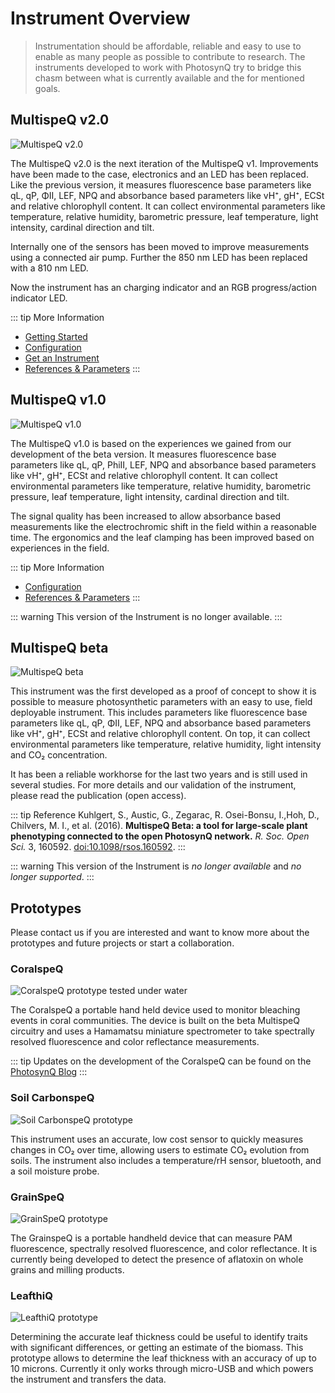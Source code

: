 # Instrument Overview

> Instrumentation should be affordable, reliable and easy to use to enable as many people as possible to contribute to research. The instruments developed to work with PhotosynQ try to bridge this chasm between what is currently available and the for mentioned goals.

## MultispeQ v2.0

![MultispeQ v2.0](./images/multispeq-v2.0.jpg)

The MultispeQ v2.0 is the next iteration of the MultispeQ v1. Improvements have been made to the case, electronics and an LED has been replaced. Like the previous version, it measures fluorescence base parameters like qL, qP, ΦII, LEF, NPQ and absorbance based parameters like vH⁺, gH⁺, ECSt and relative chlorophyll content. It can collect environmental parameters like temperature, relative humidity, barometric pressure, leaf temperature, light intensity, cardinal direction and tilt.

Internally one of the sensors has been moved to improve measurements using a connected air pump. Further the 850 nm LED has been replaced with a 810 nm LED.

Now the instrument has an charging indicator and an RGB progress/action indicator LED.

::: tip More Information
+ [Getting Started](./multispeq-v2.0.md)
+ [Configuration](./multispeq-v2.0-configuration.md)
+ [Get an Instrument](https://photosynq.org/buy-multispeq)
+ [References & Parameters](../view-and-analyze-data/references.md)
:::

## MultispeQ v1.0

![MultispeQ v1.0](./images/multispeq-v1.0.png)

The MultispeQ v1.0 is based on the experiences we gained from our development of the beta version. It measures fluorescence base parameters like qL, qP, PhiII, LEF, NPQ and absorbance based parameters like vH⁺, gH⁺, ECSt and relative chlorophyll content. It can collect environmental parameters like temperature, relative humidity, barometric pressure, leaf temperature, light intensity, cardinal direction and tilt.

The signal quality has been increased to allow absorbance based measurements like the electrochromic shift in the field within a reasonable time. The ergonomics and the leaf clamping has been improved based on experiences in the field.

::: tip More Information
+ [Configuration](./multispeq-v1.0-configuration.md)
+ [References & Parameters](../view-and-analyze-data/references.md)
:::

::: warning
This version of the Instrument is no longer available.
:::

## MultispeQ beta

![MultispeQ beta](./images/multispeq_beta.png)

This instrument was the first developed as a proof of concept to show it is possible to measure photosynthetic parameters with an easy to use, field deployable instrument. This includes parameters like fluorescence base parameters like qL, qP, ΦII, LEF, NPQ and absorbance based parameters like vH⁺, gH⁺, ECSt and relative chlorophyll content. On top, it can collect environmental parameters like temperature, relative humidity, light intensity and CO₂ concentration.

It has been a reliable workhorse for the last two years and is still used in several studies. For more details and our validation of the instrument, please read the publication (open access).

::: tip Reference
Kuhlgert, S., Austic, G., Zegarac, R. Osei-Bonsu, I.,Hoh, D., Chilvers, M. I., et al. (2016). **MultispeQ Beta: a tool for large-scale plant phenotyping connected to the open PhotosynQ network.** *R. Soc. Open Sci.* 3, 160592. [doi:10.1098/rsos.160592].
:::

::: warning
This version of the Instrument is *no longer available* and *no longer supported*.
:::

## Prototypes

Please contact us if you are interested and want to know more about the prototypes and future projects or start a collaboration.

### CoralspeQ

![CoralspeQ prototype tested under water](./images/coralspeq.jpg)

The CoralspeQ a portable hand held device used to monitor bleaching events in coral communities. The device is built on the beta MultispeQ circuitry and uses a Hamamatsu miniature spectrometer to take spectrally resolved fluorescence and color reflectance measurements.

::: tip
Updates on the development of the CoralspeQ can be found on the [PhotosynQ Blog](https://blog.photosynq.org/category/coralspeq/)
:::

### Soil CarbonspeQ

![Soil CarbonspeQ prototype](./images/soil-carbonspeq.jpg)

This instrument uses an accurate, low cost sensor to quickly measures changes in CO₂ over time, allowing users to estimate CO₂ evolution from soils. The instrument also includes a temperature/rH sensor, bluetooth, and a soil moisture probe.

### GrainSpeQ

![GrainSpeQ prototype](./images/grainspeq.jpg)

The GrainspeQ is a portable handheld device that can measure PAM fluorescence, spectrally resolved fluorescence, and color reflectance. It is currently being developed to detect the presence of aflatoxin on whole grains and milling products.

### LeafthiQ

![LeafthiQ prototype](./images/leafthiq.png)

Determining the accurate leaf thickness could be useful to identify traits with significant differences, or getting an estimate of the biomass. This prototype allows to determine the leaf thickness with an accuracy of up to 10 microns. Currently it only works through micro-USB and which powers the instrument and transfers the data.

[doi:10.1098/rsos.160592]: https://dx.doi.org/10.1098/rsos.160592
